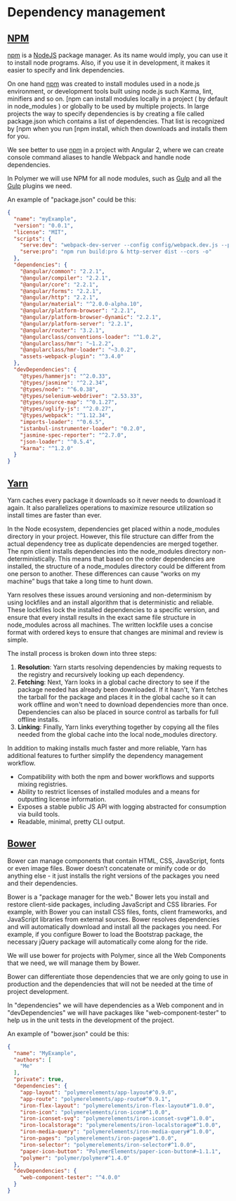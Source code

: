 # Dependency management
## [NPM]
[npm] is a [NodeJS](https://nodejs.org/es/docs/) package manager. As its name would imply, you can use it to install node programs. Also, if you use it in development, it makes it easier to specify and link dependencies.

On one hand [npm] was created to install modules used in a node.js environment, or development tools built using node.js such Karma, lint, minifiers and so on. [npm can install modules locally in a project ( by default in node_modules ) or globally to be used by multiple projects. In large projects the way to specify dependencies is by creating a file called package.json which contains a list of dependencies. That list is recognized by [npm when you run [npm install, which then downloads and installs them for you.

We see better to use [npm] in a project with Angular 2, where we can create console command aliases to handle Webpack and handle node dependencies.

In Polymer we will use NPM for all node modules, such as [Gulp] and all the [Gulp] plugins we need.

An example of "package.json" could be this:
```json
{
  "name": "myExample",
  "version": "0.0.1",
  "license": "MIT",
  "scripts": {
    "serve:dev": "webpack-dev-server --config config/webpack.dev.js --progress --profile --watch --content-base src/ --inline --hot",
    "serve:pro": "npm run build:pro & http-server dist --cors -o"
  },
  "dependencies": {
    "@angular/common": "2.2.1",
    "@angular/compiler": "2.2.1",
    "@angular/core": "2.2.1",
    "@angular/forms": "2.2.1",
    "@angular/http": "2.2.1",
    "@angular/material": "^2.0.0-alpha.10",
    "@angular/platform-browser": "2.2.1",
    "@angular/platform-browser-dynamic": "2.2.1",
    "@angular/platform-server": "2.2.1",
    "@angular/router": "3.2.1",
    "@angularclass/conventions-loader": "^1.0.2",
    "@angularclass/hmr": "~1.2.2",
    "@angularclass/hmr-loader": "~3.0.2",
    "assets-webpack-plugin": "^3.4.0"
  },
  "devDependencies": {
    "@types/hammerjs": "^2.0.33",
    "@types/jasmine": "^2.2.34",
    "@types/node": "^6.0.38",
    "@types/selenium-webdriver": "2.53.33",
    "@types/source-map": "^0.1.27",
    "@types/uglify-js": "^2.0.27",
    "@types/webpack": "^1.12.34",
    "imports-loader": "^0.6.5",
    "istanbul-instrumenter-loader": "0.2.0",
    "jasmine-spec-reporter": "^2.7.0",
    "json-loader": "^0.5.4",
    "karma": "^1.2.0"
  }
}

```

[Gulp]:(https://github.com/gulpjs/gulp/blob/master/docs/getting-started.md)
[NPM]:(https://www.npmjs.com/)

## [Yarn](https://yarnpkg.com/)

Yarn caches every package it downloads so it never needs to download it again. It also parallelizes operations to maximize resource utilization so install times are faster than ever.

In the Node ecosystem, dependencies get placed within a node_modules directory in your project. However, this file structure can differ from the actual dependency tree as duplicate dependencies are merged together. The npm client installs dependencies into the node_modules directory non-deterministically. This means that based on the order dependencies are installed, the structure of a node_modules directory could be different from one person to another. These differences can cause “works on my machine” bugs that take a long time to hunt down.

Yarn resolves these issues around versioning and non-determinism by using lockfiles and an install algorithm that is deterministic and reliable. These lockfiles lock the installed dependencies to a specific version, and ensure that every install results in the exact same file structure in node_modules across all machines. The written lockfile uses a concise format with ordered keys to ensure that changes are minimal and review is simple.

The install process is broken down into three steps:

1. **Resolution**: Yarn starts resolving dependencies by making requests to the registry and recursively looking up each dependency.
2. **Fetching**: Next, Yarn looks in a global cache directory to see if the package needed has already been downloaded. If it hasn't, Yarn fetches the tarball for the package and places it in the global cache so it can work offline and won't need to download dependencies more than once. Dependencies can also be placed in source control as tarballs for full offline installs.
3. **Linking**: Finally, Yarn links everything together by copying all the files needed from the global cache into the local node_modules directory.

In addition to making installs much faster and more reliable, Yarn has additional features to further simplify the dependency management workflow.

- Compatibility with both the npm and bower workflows and supports mixing registries.
- Ability to restrict licenses of installed modules and a means for outputting license information.
- Exposes a stable public JS API with logging abstracted for consumption via build tools.
- Readable, minimal, pretty CLI output.

## [Bower](https://bower.io/)

Bower can manage components that contain HTML, CSS, JavaScript, fonts or even image files. Bower doesn’t concatenate or minify code or do anything else - it just installs the right versions of the packages you need and their dependencies.

Bower is a "package manager for the web." Bower lets you install and restore client-side packages, including JavaScript and CSS libraries. For example, with Bower you can install CSS files, fonts, client frameworks, and JavaScript libraries from external sources. Bower resolves dependencies and will automatically download and install all the packages you need. For example, if you configure Bower to load the Bootstrap package, the necessary jQuery package will automatically come along for the ride.

We will use bower for projects with Polymer, since all the Web Components that we need, we will manage them by Bower.

Bower can differentiate those dependencies that we are only going to use in production and the dependencies that will not be needed at the time of project development.

In "dependencies" we will have dependencies as a Web component and in "devDependencies" we will have packages like "web-component-tester" to help us in the unit tests in the development of the project.

An example of "bower.json" could be this:
```json
{
  "name": "MyExample",
  "authors": [
    "Me"
  ],
  "private": true,
  "dependencies": {
    "app-layout": "polymerelements/app-layout#^0.9.0",
    "app-route": "polymerelements/app-route#^0.9.1",
    "iron-flex-layout": "polymerelements/iron-flex-layout#^1.0.0",
    "iron-icon": "polymerelements/iron-icon#^1.0.0",
    "iron-iconset-svg": "polymerelements/iron-iconset-svg#^1.0.0",
    "iron-localstorage": "polymerelements/iron-localstorage#^1.0.0",
    "iron-media-query": "polymerelements/iron-media-query#^1.0.0",
    "iron-pages": "polymerelements/iron-pages#^1.0.0",
    "iron-selector": "polymerelements/iron-selector#^1.0.0",
    "paper-icon-button": "PolymerElements/paper-icon-button#~1.1.1",
    "polymer": "polymer/polymer#^1.4.0"
  },
  "devDependencies": {
    "web-component-tester": "^4.0.0"
  }
}
```